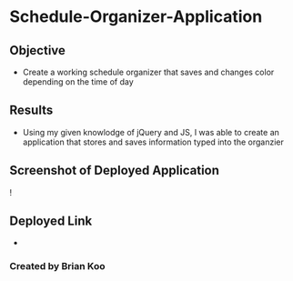 # Schedule-Organizer-Application

## Objective
* Create a working schedule organizer that saves and changes color depending on the time of day

## Results
* Using my given knowlodge of jQuery and JS, I was able to create an application that stores and saves information typed into the organzier

## Screenshot of Deployed Application
!

## Deployed Link
*

### Created by Brian Koo
